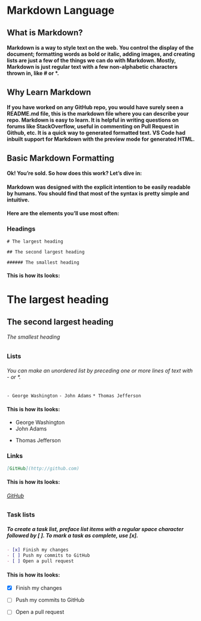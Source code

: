 # Markdown Language



## What is Markdown? 

#### Markdown is a way to style text on the web. You control the display of the document; formatting words as bold or italic, adding images, and creating lists are just a few of the things we can do with Markdown. Mostly, Markdown is just regular text with a few non-alphabetic characters thrown in, like # or *.


## Why Learn Markdown

#### If you have worked on any GitHub repo, you would have surely seen a README.md file, this is the markdown file where you can describe your repo. Markdown is easy to learn. It is helpful in writing questions on forums like StackOverflow, useful in commenting on Pull Request in Github, etc. It is a quick way to generated formatted text. VS Code had inbuilt support for Markdown with the preview mode for generated HTML.


## Basic Markdown Formatting

#### Ok! You’re sold. So how does this work? Let’s dive in:
#### Markdown was designed with the explicit intention to be easily readable by humans. You should find that most of the syntax is pretty simple and intuitive.
#### Here are the elements you’ll use most often:

### Headings



`# The largest heading`

`## The second largest heading`

`###### The smallest heading`

#### This is how its looks:

# The largest heading
## The second largest heading
###### The smallest heading




### Lists

###### You can make an unordered list by preceding one or more lines of text with - or *.

`- George Washington`
`- John Adams`
`* Thomas Jefferson`

#### This is how its looks:
- George Washington
- John Adams
* Thomas Jefferson


### Links

```md
[GitHub](http://github.com)
```
#### This is how its looks:

###### [GitHub](http://github.com)

### Task lists

##### To create a task list, preface list items with a regular space character followed by [ ]. To mark a task as complete, use [x].

```md
- [x] Finish my changes
- [ ] Push my commits to GitHub
- [ ] Open a pull request
```
#### This is how its looks:

- [x] Finish my changes
- [ ] Push my commits to GitHub
- [ ] Open a pull request


